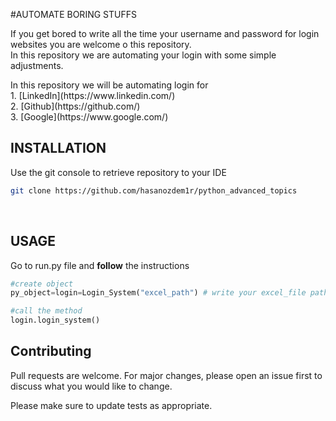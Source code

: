 #AUTOMATE BORING STUFFS

<P>If you get bored to write all the time your username and password for login websites you are 
welcome o this repository.<br/> In this repository we are automating your login 
with some simple adjustments.</P>
In this repository we will be automating login for <br/>
1.   [LinkedIn](https://www.linkedin.com/) <br/>
2.   [Github](https://github.com/) <br/>
3.   [Google](https://www.google.com/) <br/>


## INSTALLATION
Use the git console to retrieve repository to your IDE
<br>
```bash
git clone https://github.com/hasanozdem1r/python_advanced_topics
```
<br>

## USAGE
Go to run.py file and **follow** the instructions

```python
#create object
py_object=login=Login_System("excel_path") # write your excel_file path

#call the method
login.login_system()

```

## Contributing
Pull requests are welcome. For major changes, please open an issue first to discuss what you would like to change.

Please make sure to update tests as appropriate.
